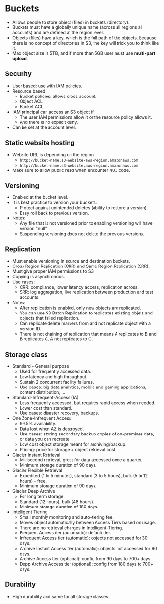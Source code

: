 # Buckets
- Allows people to store object (files) in buckets (directory).
- Buckets must have a globally unique name (across all regions all accounts) and are defined at the region level.
- Objects (files) have a key, which is the full path of the objects. Because there is no concept of directories in S3, the key will trick you to think like it.
- Max object size is 5TB, and if more than 5GB user must use **multi-part upload**.
## Security
- User based: use with IAM policies.
- Resource based:
	- Bucket policies: allows cross account.
	- Object ACL
	- Bucket ACL
- IAM principal can access an S3 object if:
	- The user IAM permissions allow it or the resource policy allows it.
	- And there is no explicit deny.
- Can be set at the account level.
## Static website hosting
- Website URL is depending on the region:
	- `http://bucket-name.s3-website-aws-region.amazonaws.com`
	- `http://bucket-name.s3-website.aws-region.amazonaws.com`
- Make sure to allow public read when encounter 403 code.
## Versioning
- Enabled at the bucket level.
- It is best practice to version your buckets:
	- Protect against unintended deletes (ability to restore a version).
	- Easy roll back to previous version.
- Notes:
	- Any file that is not versioned prior to enabling versioning will have version "null".
	- Suspending versioning does not delete the previous versions.
## Replication
- Must enable versioning in source and destination buckets.
- Cross Region Replication (CRR) and Same Region Replication (SRR).
- Must give proper IAM permissions to S3.
- Copying is asynchronous.
- Use cases:
	- CRR: compliance, lower latency access, replication across.
	- SRR: log aggregation, live replication between production and test accounts.
- Notes:
	- After replication is enabled, only new objects are replicated.
	- You can use S3 Batch Replication to replicates existing objets and objects that failed replication.
	- Can replicate delete markers from and not replicate object with a version ID.
	- There is not chaining of replication that means A replicates to B and B replicates C, A not replicates to C.
## Storage class
- Standard - General purpose
	- Used for frequently accessed data.
	- Low latency and high throughput.
	- Sustain 2 concurrent facility failures.
	- Use cases: big data analytics, mobile and gaming applications, content distribution, ...
- Standard-Infrequent-Access (IA)
	- Less frequently accessed, but requires rapid access when needed.
	- Lower cost than standard.
	- Use cases: disaster recovery, backups.
- One Zone-Infrequent Access
	- 99.5% availability.
	- Data lost when AZ is destroyed.
	- Use cases: storing secondary backup copies of on-premises data, or data you can recreate.
	-  Low cost object storage meant for archiving/backup.
	- Pricing: price for storage + object retrieval cost.
- Glacier Instant Retrieval
	- Millisecond retrieval, great for data accessed once a quarter.
	- Minimum storage duration of 90 days.
- Glacier Flexible Retrieval
	- Expedited (1 to 5 minutes), standard (3 to 5 hours), bulk (5 to 12 hours) - free.
	- Minimum storage duration of 90 days.
- Glacier Deep Archive
	- For long term storage.
	- Standard (12 hours), bulk (48 hours).
	- Minimum storage duration of 180 days.
- Intelligent Tiering
	- Small monthly monitoring and auto-tiering fee.
	- Moves object automatically between Access Tiers based on usage.
	- There are no retrieval charges in Intelligent-Tiering.
	- Frequent Access tier (automatic): default tier.
	- Infrequent Access tier (automatic): objects not accessed for 30 days.
	- Archive Instant Access tier (automatic): objects not accessed for 90 days.
	- Archive Access tier (optional): config from 90 days to 700+ days.
	- Depp Archive Access tier (optional): config from 180 days to 700+ days.
## Durability
- High durability and same for all storage classes.